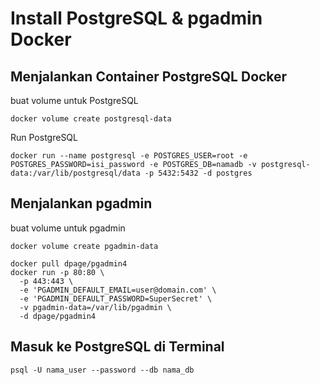 # Install PostgreSQL & pgadmin Docker
## Menjalankan Container PostgreSQL Docker
buat volume untuk PostgreSQL
```
docker volume create postgresql-data
```

Run PostgreSQL
```
docker run --name postgresql -e POSTGRES_USER=root -e POSTGRES_PASSWORD=isi_password -e POSTGRES_DB=namadb -v postgresql-data:/var/lib/postgresql/data -p 5432:5432 -d postgres
```

## Menjalankan pgadmin
buat volume untuk pgadmin
```
docker volume create pgadmin-data
```

```
docker pull dpage/pgadmin4
docker run -p 80:80 \
  -p 443:443 \
  -e 'PGADMIN_DEFAULT_EMAIL=user@domain.com' \
  -e 'PGADMIN_DEFAULT_PASSWORD=SuperSecret' \
  -v pgadmin-data=/var/lib/pgadmin \
  -d dpage/pgadmin4
```

## Masuk ke PostgreSQL di Terminal
```
psql -U nama_user --password --db nama_db
```
